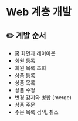 # Web 계층 개발

## ✏️ 계발 순서

- 홈 화면과 레이아웃
- 회원 등록
- 회원 목록 조회
- 상품 등록
- 상품 목록
- 상품 수정
- 변경 감지와 병합 (merge)
- 상품 주문
- 주문 목록 검색, 취소